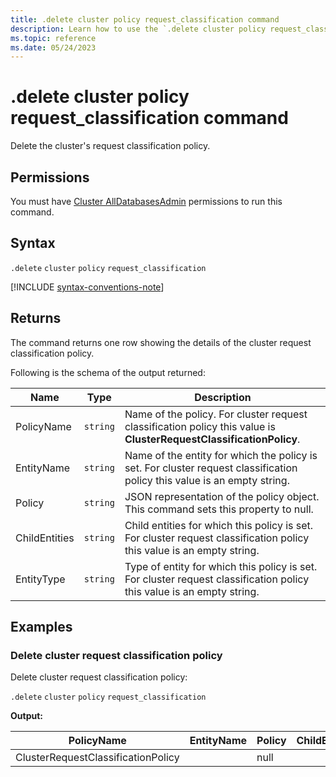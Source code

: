```yaml
---
title: .delete cluster policy request_classification command
description: Learn how to use the `.delete cluster policy request_classification` command to delete the cluster's request classification policy.
ms.topic: reference
ms.date: 05/24/2023
---
```

# .delete cluster policy request_classification command

Delete the cluster's request classification policy.

## Permissions

You must have [Cluster AllDatabasesAdmin](access-control/role-based-access-control.md) permissions to run this command.

## Syntax

`.delete` `cluster` `policy` `request_classification`

[!INCLUDE [syntax-conventions-note](../../includes/syntax-conventions-note.md)]

## Returns

The command returns one row showing the details of the cluster request classification policy.

Following is the schema of the output returned:

| Name          | Type   | Description                                                                                                              |
|---------------|--------|--------------------------------------------------------------------------------------------------------------------------|
| PolicyName    | `string` | Name of the policy. For cluster request classification policy this value is **ClusterRequestClassificationPolicy**.      |
| EntityName    | `string` | Name of the entity for which the policy is set. For cluster request classification policy this value is an empty string. |
| Policy        | `string` | JSON representation of the policy object. This command sets this property to null.                                       |
| ChildEntities | `string` | Child entities for which this policy is set. For cluster request classification policy this value is an empty string.    |
| EntityType    | `string` | Type of entity for which this policy is set. For cluster request classification policy this value is an empty string.    |

## Examples

### Delete cluster request classification policy

Delete cluster request classification policy:

`.delete` `cluster` `policy` `request_classification`

**Output:**

| PolicyName                         | EntityName | Policy | ChildEntities | EntityType |
|------------------------------------|------------|--------|---------------|------------|
| ClusterRequestClassificationPolicy |            | null   |               |            |
